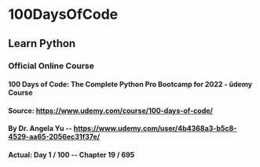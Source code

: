 # 100DaysOfCode
## Learn Python

### Official Online Course
#### 100 Days of Code: The Complete Python Pro Bootcamp for 2022 - ûdemy Course

#### Source: https://www.udemy.com/course/100-days-of-code/
#### By Dr. Angela Yu -- https://www.udemy.com/user/4b4368a3-b5c8-4529-aa65-2056ec31f37e/
#### Actual: Day 1 / 100 -- Chapter 19 / 695